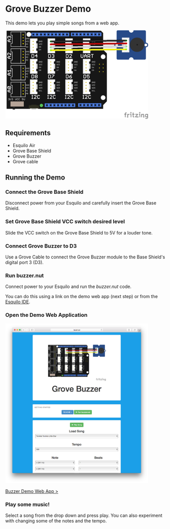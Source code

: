 # Grove Buzzer Demo

This demo lets you play simple songs from a web app.

<img src="files/buzzer.png" style="max-width: 450px;">

## Requirements

* Esquilo Air
* Grove Base Shield
* Grove Buzzer
* Grove cable

## Running the Demo

### Connect the Grove Base Shield

Disconnect power from your Esquilo and carefully insert the Grove Base Shield.

### Set Grove Base Shield VCC switch desired level

Slide the VCC switch on the Grove Base Shield to 5V for a louder tone.

### Connect Grove Buzzer to D3

Use a Grove Cable to connect the Grove Buzzer module to the Base Shield's digital port 3 (D3).

### Run buzzer.nut

Connect power to your Esquilo and run the *buzzer.nut* code.

You can do this using a link on the demo web app (next step) or from the [Esquilo IDE](/).

### Open the Demo Web Application

<img src="files/buzzerWebApp.png" style="max-width: 450px;">

[Buzzer Demo Web App >](buzzer.html)

### Play some music!

Select a song from the drop down and press play. You can also experiment with changing some of the notes and the tempo.

